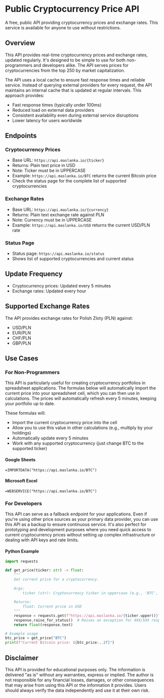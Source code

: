 # Public Cryptocurrency Price API

A free, public API providing cryptocurrency prices and exchange rates. This service is available for anyone to use without restrictions.

## Overview

This API provides real-time cryptocurrency prices and exchange rates, updated regularly. It's designed to be simple to use for both non-programmers and developers alike. The API serves prices for cryptocurrencies from the top 250 by market capitalization.

The API uses a local cache to ensure fast response times and reliable service. Instead of querying external providers for every request, the API maintains an internal cache that is updated at regular intervals. This approach provides:
- Fast response times (typically under 100ms)
- Reduced load on external data providers
- Consistent availability even during external service disruptions
- Lower latency for users worldwide

## Endpoints

### Cryptocurrency Prices
- Base URL: `https://api.maslanka.io/{ticker}`
- Returns: Plain text price in USD
- Note: Ticker must be in UPPERCASE
- Example: `https://api.maslanka.io/BTC` returns the current Bitcoin price
- Check the status page for the complete list of supported cryptocurrencies

### Exchange Rates
- Base URL: `https://api.maslanka.io/{currency}`
- Returns: Plain text exchange rate against PLN
- Note: Currency must be in UPPERCASE
- Example: `https://api.maslanka.io/USD` returns the current USD/PLN rate

### Status Page
- Status page: `https://api.maslanka.io/status`
- Shows list of supported cryptocurrencies and current status

## Update Frequency
- Cryptocurrency prices: Updated every 5 minutes
- Exchange rates: Updated every hour

## Supported Exchange Rates
The API provides exchange rates for Polish Zloty (PLN) against:
- USD/PLN
- EUR/PLN
- CHF/PLN
- GBP/PLN

## Use Cases

### For Non-Programmers
This API is particularly useful for creating cryptocurrency portfolios in spreadsheet applications. The formulas below will automatically import the current price into your spreadsheet cell, which you can then use in calculations. The prices will automatically refresh every 5 minutes, keeping your portfolio up to date.

These formulas will:
- Import the current cryptocurrency price into the cell
- Allow you to use this value in other calculations (e.g., multiply by your holdings)
- Automatically update every 5 minutes
- Work with any supported cryptocurrency (just change BTC to the supported ticker)

#### Google Sheets
```excel
=IMPORTDATA("https://api.maslanka.io/BTC")
```

#### Microsoft Excel
```excel
=WEBSERVICE("https://api.maslanka.io/BTC")
```

### For Developers
This API can serve as a fallback endpoint for your applications. Even if you're using other price sources as your primary data provider, you can use this API as a backup to ensure continuous service. It's also perfect for prototyping and development purposes where you need quick access to current cryptocurrency prices without setting up complex infrastructure or dealing with API keys and rate limits.

#### Python Example
```python
import requests

def get_price(ticker: str) -> float:
    """
    Get current price for a cryptocurrency.
    
    Args:
        ticker (str): Cryptocurrency ticker in uppercase (e.g., 'BTC', 'ETH')
    
    Returns:
        float: Current price in USD
    """
    response = requests.get(f"https://api.maslanka.io/{ticker.upper()}")
    response.raise_for_status()  # Raises an exception for 4XX/5XX responses
    return float(response.text)

# Example usage
btc_price = get_price("BTC")
print(f"Current Bitcoin price: ${btc_price:,.2f}")
```

## Disclaimer

This API is provided for educational purposes only. The information is delivered "as is" without any warranties, express or implied. The author is not responsible for any financial losses, damages, or other consequences that may arise from using this API or the information it provides. Users should always verify the data independently and use it at their own risk.
